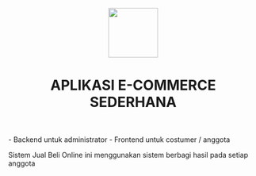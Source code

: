 <p align="center">
    <a href="https://github.com/yiisoft" target="_blank">
        <img src="https://avatars0.githubusercontent.com/u/993323" height="100px">
    </a>
    <h1 align="center">APLIKASI E-COMMERCE SEDERHANA</h1>
    <br>
</p>
- Backend untuk administrator
- Frontend untuk costumer  / anggota

Sistem Jual Beli Online ini menggunakan sistem berbagi hasil pada setiap anggota
